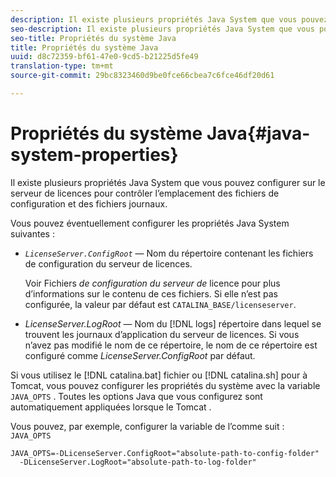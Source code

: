 ```yaml
---
description: Il existe plusieurs propriétés Java System que vous pouvez configurer sur le serveur de licences pour contrôler l’emplacement des fichiers de configuration et des fichiers journaux.
seo-description: Il existe plusieurs propriétés Java System que vous pouvez configurer sur le serveur de licences pour contrôler l’emplacement des fichiers de configuration et des fichiers journaux.
seo-title: Propriétés du système Java
title: Propriétés du système Java
uuid: d8c72359-bf61-47e0-9cd5-b21225d5fe49
translation-type: tm+mt
source-git-commit: 29bc8323460d9be0fce66cbea7c6fce46df20d61

---
```



# Propriétés du système Java{#java-system-properties}

Il existe plusieurs propriétés Java System que vous pouvez configurer sur le serveur de licences pour contrôler l’emplacement des fichiers de configuration et des fichiers journaux.

Vous pouvez éventuellement configurer les propriétés Java System suivantes :

* *`LicenseServer.ConfigRoot`* — Nom du répertoire contenant les fichiers de configuration du serveur de licences.

   Voir Fichiers *de configuration du serveur de* licence pour plus d’informations sur le contenu de ces fichiers. Si elle n’est pas configurée, la valeur par défaut est `CATALINA_BASE/licenseserver`.

* *LicenseServer.LogRoot* — Nom du [!DNL logs] répertoire dans lequel se trouvent les journaux d’application du serveur de licences. Si vous n’avez pas modifié le nom de ce répertoire, le nom de ce répertoire est configuré comme *LicenseServer.ConfigRoot* par défaut.

Si vous utilisez le [!DNL catalina.bat] fichier ou [!DNL catalina.sh] pour à Tomcat, vous pouvez configurer les propriétés du système avec la variable `JAVA_OPTS` . Toutes les options Java que vous configurez sont automatiquement appliquées lorsque le Tomcat .

Vous pouvez, par exemple, configurer la variable   de l’comme suit : `JAVA_OPTS`

```
JAVA_OPTS=-DLicenseServer.ConfigRoot="absolute-path-to-config-folder" 
  -DLicenseServer.LogRoot="absolute-path-to-log-folder"
```

